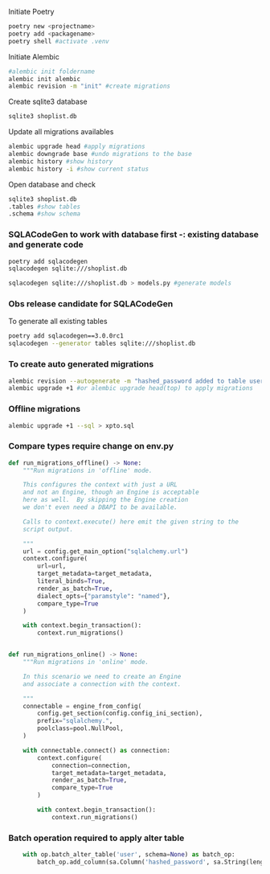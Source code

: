 

Initiate Poetry
```bash
poetry new <projectname>
poetry add <packagename>
poetry shell #activate .venv
```

Initiate Alembic
```bash
#alembic init foldername
alembic init alembic
alembic revision -m "init" #create migrations
```

Create sqlite3 database
```bash
sqlite3 shoplist.db
```

Update all migrations availables
```bash
alembic upgrade head #apply migrations
alembic downgrade base #undo migrations to the base
alembic history #show history
alembic history -i #show current status
```

Open database and check
```bash
sqlite3 shoplist.db
.tables #show tables
.schema #show schema
```

### SQLACodeGen to work with database first -: existing database and generate code

```bash
poetry add sqlacodegen
sqlacodegen sqlite:///shoplist.db

sqlacodegen sqlite:///shoplist.db > models.py #generate models
```

### Obs release candidate for SQLACodeGen

To generate all existing tables
```bash
poetry add sqlacodegen==3.0.0rc1
sqlacodegen --generator tables sqlite:///shoplist.db
```

### To create auto generated migrations
```bash
alembic revision --autogenerate -m "hashed_password added to table user"
alembic upgrade +1 #or alembic upgrade head(top) to apply migrations
```

### Offline migrations
```bash
alembic upgrade +1 --sql > xpto.sql
```

### Compare types require change on env.py

```python
def run_migrations_offline() -> None:
    """Run migrations in 'offline' mode.

    This configures the context with just a URL
    and not an Engine, though an Engine is acceptable
    here as well.  By skipping the Engine creation
    we don't even need a DBAPI to be available.

    Calls to context.execute() here emit the given string to the
    script output.

    """
    url = config.get_main_option("sqlalchemy.url")
    context.configure(
        url=url,
        target_metadata=target_metadata,
        literal_binds=True,
        render_as_batch=True,
        dialect_opts={"paramstyle": "named"},
        compare_type=True
    )

    with context.begin_transaction():
        context.run_migrations()


def run_migrations_online() -> None:
    """Run migrations in 'online' mode.

    In this scenario we need to create an Engine
    and associate a connection with the context.

    """
    connectable = engine_from_config(
        config.get_section(config.config_ini_section),
        prefix="sqlalchemy.",
        poolclass=pool.NullPool,
    )

    with connectable.connect() as connection:
        context.configure(
            connection=connection, 
            target_metadata=target_metadata,
            render_as_batch=True,
            compare_type=True
        )

        with context.begin_transaction():
            context.run_migrations()
```

### Batch operation required to apply alter table
```python
    with op.batch_alter_table('user', schema=None) as batch_op:
        batch_op.add_column(sa.Column('hashed_password', sa.String(length=100)))
```
